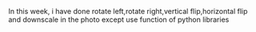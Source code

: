 In this week, i have done rotate left,rotate right,vertical flip,horizontal flip and downscale in the photo except use function of python libraries
